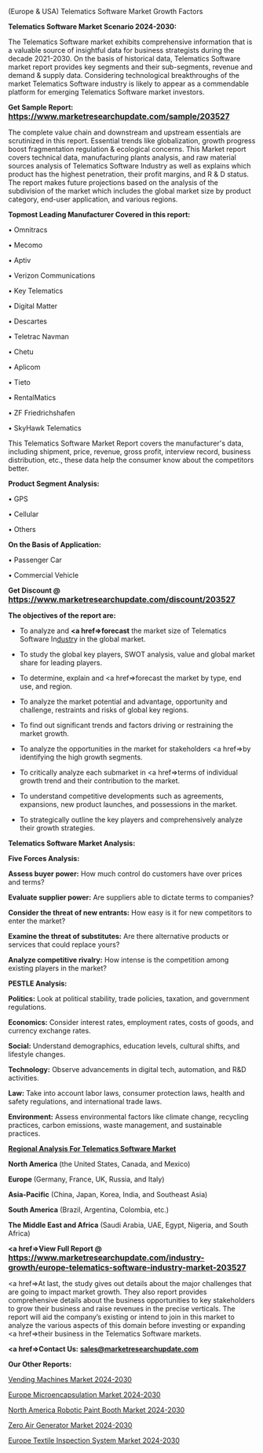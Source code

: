 (Europe & USA) Telematics Software Market Growth Factors

<strong>Telematics Software Market Scenario 2024-2030:</strong>

The Telematics Software market exhibits comprehensive information that is a valuable source of insightful data for business strategists during the decade 2021-2030. On the basis of historical data, Telematics Software market report provides key segments and their sub-segments, revenue and demand &amp; supply data. Considering technological breakthroughs of the market Telematics Software industry is likely to appear as a commendable platform for emerging Telematics Software market investors.

<strong>Get Sample Report: <a href=https://www.marketresearchupdate.com/sample/203527><font size=3 color=#0000ff>https://www.marketresearchupdate.com/sample/203527</font></a></strong>

The complete value chain and downstream and upstream essentials are scrutinized in this report. Essential trends like globalization, growth progress boost fragmentation regulation &amp; ecological concerns. This Market report covers technical data, manufacturing plants analysis, and raw material sources analysis of Telematics Software Industry as well as explains which product has the highest penetration, their profit margins, and R & D status. The report makes future projections based on the analysis of the subdivision of the market which includes the global market size by product category, end-user application, and various regions.

<strong>Topmost Leading Manufacturer Covered in this report:</strong>

• Omnitracs

• Mecomo

• Aptiv

• Verizon Communications

• Key Telematics

• Digital Matter

• Descartes

• Teletrac Navman

• Chetu

• Aplicom

• Tieto

• RentalMatics

• ZF Friedrichshafen

• SkyHawk Telematics

This Telematics Software Market Report covers the manufacturer's data, including shipment, price, revenue, gross profit, interview record, business distribution, etc., these data help the consumer know about the competitors better.

<strong>Product Segment Analysis: </strong>

• GPS

• Cellular

• Others

<strong>On the Basis of Application:</strong>

• Passenger Car

• Commercial Vehicle

<strong>Get Discount @ <a href=https://www.marketresearchupdate.com/discount/203527><font size=3 color=#0000ff>https://www.marketresearchupdate.com/discount/203527</font></a></strong>

<strong><b>The objectives of the report are:</b></strong>

- To analyze and <strong><a href=><strong>forecast</strong></a></strong> the market size of Telematics Software In<a href=ASDF991299>dustr</a>y in the global market.

- To study the global key players, SWOT analysis, value and global market share for leading players.

- To determine, explain and <a href=>forecast</a> the market by type, end use, and region.

- To analyze the market potential and advantage, opportunity and challenge, restraints and risks of global key regions.

- To find out significant trends and factors driving or restraining the market growth.

- To analyze the opportunities in the market for stakeholders <a href=>by</a> identifying the high growth segments.

- To critically analyze each submarket in <a href=>terms</a> of individual growth trend and their contribution to the market.

- To understand competitive developments such as agreements, expansions, new product launches, and possessions in the market.

- To strategically outline the key players and comprehensively analyze their growth strategies.

<strong>Telematics Software Market Analysis:</strong>

<strong>Five Forces Analysis:</strong>

<strong>Assess buyer power:</strong> How much control do customers have over prices and terms?

<strong>Evaluate supplier power:</strong> Are suppliers able to dictate terms to companies?

<strong>Consider the threat of new entrants:</strong> How easy is it for new competitors to enter the market?

<strong>Examine the threat of substitutes:</strong> Are there alternative products or services that could replace yours?

<strong>Analyze competitive rivalry:</strong> How intense is the competition among existing players in the market?

<strong>PESTLE Analysis:</strong>

<strong>Politics:</strong> Look at political stability, trade policies, taxation, and government regulations.

<strong>Economics:</strong> Consider interest rates, employment rates, costs of goods, and currency exchange rates.

<strong>Social:</strong> Understand demographics, education levels, cultural shifts, and lifestyle changes.

<strong>Technology:</strong> Observe advancements in digital tech, automation, and R&D activities.

<strong>Law:</strong> Take into account labor laws, consumer protection laws, health and safety regulations, and international trade laws.

<strong>Environment:</strong> Assess environmental factors like climate change, recycling practices, carbon emissions, waste management, and sustainable practices.

<strong><u><b>Regional Analysis For Telematics Software Market</b></u></strong>

<strong><b>North America</b></strong> (the United States, Canada, and Mexico)

<strong><b>Europe </b></strong>(Germany, France, UK, Russia, and Italy)

<strong><b>Asia-Pacific</b></strong> (China, Japan, Korea, India, and Southeast Asia)

<strong><b>South America</b></strong> (Brazil, Argentina, Colombia, etc.)

<strong><b>The Middle East and Africa</b></strong> (Saudi Arabia, UAE, Egypt, Nigeria, and South Africa)

<strong><a href=>View Full Report</a> @ <a href=https://www.marketresearchupdate.com/industry-growth/europe-telematics-software-industry-market-203527><font size=3 color=#0000ff>https://www.marketresearchupdate.com/industry-growth/europe-telematics-software-industry-market-203527</font></a></strong>

<a href=>At last,</a> the study gives out details about the major challenges that are going to impact market growth. They also report provides comprehensive details about the business opportunities to key stakeholders to grow their business and raise revenues in the precise verticals. The report will aid the company’s existing or intend to join in this market to analyze the various aspects of this domain before investing or expanding <a href=>their</a> business in the Telematics Software markets.

<strong><a href=>Contact Us:</a></strong>
<strong>sales@marketresearchupdate.com</strong>

<strong>Our Other Reports:</strong>

<a href=https://www.linkedin.com/pulse/vending-machines-market-demand-future-scope>Vending Machines Market 2024-2030</a>

<a href=https://www.linkedin.com/pulse/europe-microencapsulation-market-size-exclusive-report>Europe Microencapsulation Market 2024-2030</a>

<a href=https://www.linkedin.com/pulse/north-america-robotic-paint-booth-market>North America Robotic Paint Booth Market 2024-2030</a>

<a href=https://www.linkedin.com/pulse/zero-air-generator-market-overview-demand-size-egjqf/>Zero Air Generator Market 2024-2030</a>

<a href=https://www.linkedin.com/pulse/europe-textile-inspection-system-market-research-2llyf/>Europe Textile Inspection System Market 2024-2030</a>

